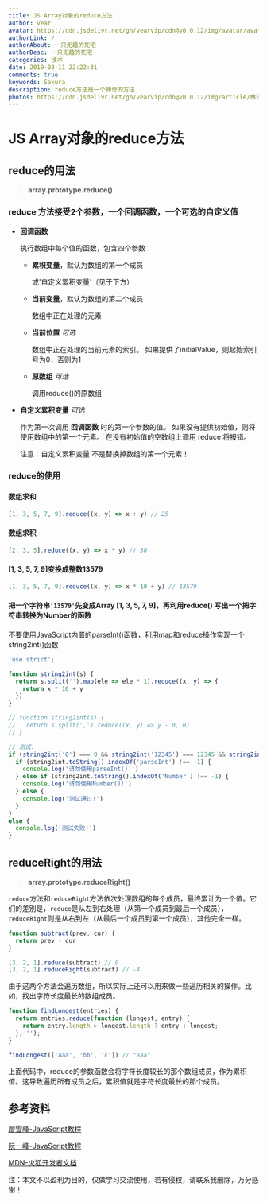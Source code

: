 ```yaml
---
title: JS Array对象的reduce方法
author: vear
avatar: https://cdn.jsdelivr.net/gh/vearvip/cdn@v0.0.12/img/avatar/avatar.webp
authorLink: /
authorAbout: 一只无趣的死宅
authorDesc: 一只无趣的死宅
categories: 技术
date: 2019-08-11 22:22:31
comments: true
keywords: Sakura
description: reduce方法是一个神奇的方法
photos: https://cdn.jsdelivr.net/gh/vearvip/cdn@v0.0.12/img/article/林深时见鹿01.webp
---
```

# JS Array对象的reduce方法
## reduce的用法
> **array.prototype.reduce()**

### reduce 方法接受2个参数，一个回调函数，一个可选的自定义值

- **回调函数**

  执行数组中每个值的函数，包含四个参数：

   - **累积变量**，默认为数组的第一个成员
   
      或'自定义累积变量'（见于下方）

   - **当前变量**，默认为数组的第二个成员

     数组中正在处理的元素

   - **当前位置** *可选*

     数组中正在处理的当前元素的索引。 如果提供了initialValue，则起始索引号为0，否则为1

   - **原数组** *可选*

     调用reduce()的原数组

- **自定义累积变量** *可选*

  作为第一次调用 **回调函数** 时的第一个参数的值。 如果没有提供初始值，则将使用数组中的第一个元素。 在没有初始值的空数组上调用 reduce 将报错。
  
  注意：自定义累积变量 不是替换掉数组的第一个元素！

### reduce的使用

#### 数组求和
```js
[1, 3, 5, 7, 9].reduce((x, y) => x + y) // 25
```
#### 数组求积
```js
[2, 3, 5].reduce((x, y) => x * y) // 30
```
#### [1, 3, 5, 7, 9]变换成整数13579
```js
[1, 3, 5, 7, 9].reduce((x, y) => x * 10 + y) // 13579
```
#### 把一个字符串`'13579'`先变成Array [1, 3, 5, 7, 9]，再利用reduce() 写出一个把字符串转换为Number的函数
不要使用JavaScript内置的parseInt()函数，利用map和reduce操作实现一个string2int()函数
```js
'use strict';

function string2int(s) {
  return s.split('').map(ele => ele * 1).reduce((x, y) => {
    return x * 10 + y
  })
}

// function string2int(s) {
//   return s.split(',').reduce((x, y) => y - 0, 0)
// }

// 测试:
if (string2int('0') === 0 && string2int('12345') === 12345 && string2int('12300') === 12300) {
  if (string2int.toString().indexOf('parseInt') !== -1) {
    console.log('请勿使用parseInt()!')
  } else if (string2int.toString().indexOf('Number') !== -1) {
    console.log('请勿使用Number()!')
  } else {
    console.log('测试通过!')
  }
}
else {
  console.log('测试失败!')
}
```
## reduceRight的用法
> **array.prototype.reduceRight()**

`reduce`方法和`reduceRight`方法依次处理数组的每个成员，最终累计为一个值。它们的差别是，`reduce`是从左到右处理（从第一个成员到最后一个成员），`reduceRight`则是从右到左（从最后一个成员到第一个成员），其他完全一样。

```js
function subtract(prev, cur) {
  return prev - cur
}

[3, 2, 1].reduce(subtract) // 0
[3, 2, 1].reduceRight(subtract) // -4
```

由于这两个方法会遍历数组，所以实际上还可以用来做一些遍历相关的操作。比如，找出字符长度最长的数组成员。

```js
function findLongest(entries) {
  return entries.reduce(function (longest, entry) {
    return entry.length > longest.length ? entry : longest;
  }, '');
}

findLongest(['aaa', 'bb', 'c']) // "aaa"
```
上面代码中，reduce的参数函数会将字符长度较长的那个数组成员，作为累积值。这导致遍历所有成员之后，累积值就是字符长度最长的那个成员。

## 参考资料
[廖雪峰-JavaScript教程](https://www.liaoxuefeng.com/wiki/1022910821149312/1024322552460832)

[阮一峰-JavaScript教程](https://wangdoc.com/javascript/stdlib/array.html#reduce%EF%BC%8Creduceright)

[MDN-火狐开发者文档](https://developer.mozilla.org/zh-CN/docs/Web/JavaScript/Reference/Global_Objects/Array/Reduce)

注：本文不以盈利为目的，仅做学习交流使用，若有侵权，请联系我删除，万分感谢！
